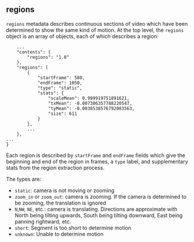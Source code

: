 

## regions

`regions` metadata describes continuous sections of video which have been
determined to show the same kind of motion.  At the top level, the `regions`
object is an array of objects, each of which describes a region:

```
    ...
    "contents": {
        "regions": "1.0"
    },
    "regions": [
        {
            "startFrame": 580,
            "endFrame": 1050,
            "type": "static",
            "stats": {
                "scaleMean": 0.999919751891621,
                "txMean": -0.007306357788220547,
                "tyMean": -0.0038538576792083563,
                "size": 611
            }
        },
        ...
    },
...
}
```

Each region is described by `startFrame` and `endFrame` fields which give the beginning and end of the region in frames, a `type` label, and supplementary stats from the region extraction process.

The types are:

 * `static`:  camera is not moving or zooming
 * `zoom_in` or `zoom_out`:  camera is zooming.  If the camera is determined to be zooming, the translation is ignored
 * `N`,`NW`, `NE`, etc.:  camera is translating.  Directions are approximate with North being tilting upwards, South being tilting downward, East being panning rightward, etc.
 * `short`:  Segment is too short to determine motion
 * `unknown`:  Unable to determine motion
